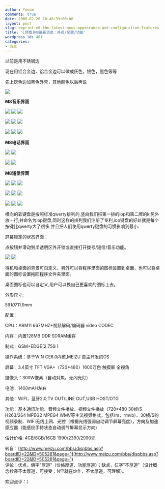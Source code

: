 ```yaml
---
author: Yonsm
comments: true
date: 2008-02-20 10:46:39+00:00
layout: post
slug: reprint-m8-the-latest-news-appearance-and-configuration-features
title: '[转载]M8最新消息：外观/配置/功能'
wordpress_id: 401
categories:
- 网文
---
```


以前是用不锈钢边

现在用铝合金边，铝合金边可以做成灰色，银色，黑色等等

先上灰色边加黑色外壳，其他颜色以后再说<!-- more -->

  


![](http://www.meizu.com/bbs/UploadFile/2007-10/2007101919335192058.jpg)

  
<!-- more -->  
  


  
**M8音乐界面**

  
![](http://www.meizu.com/bbs/UploadFile/2007-10/20071019027318178.jpg) ![](http://www.meizu.com/bbs/UploadFile/2007-10/20071019027388354.jpg) ![](http://www.meizu.com/bbs/UploadFile/2007-10/20071019027325635.jpg)

![](http://www.meizu.com/bbs/UploadFile/2007-10/200710190274277344.jpg) ![](http://www.meizu.com/bbs/UploadFile/2007-10/200710190274269887.jpg) ![](http://www.meizu.com/bbs/UploadFile/2007-10/200710190274250063.jpg)

![](http://www.meizu.com/bbs/UploadFile/2007-10/200710190274225670.jpg) ![](http://www.meizu.com/bbs/UploadFile/2007-10/20071019027333923.jpg) ![](http://www.meizu.com/bbs/UploadFile/2007-10/20071019027480767.jpg)

  
  


**M8电话界面**

![](http://www.meizu.com/bbs/UploadFile/2007-10/200710190251316195.jpg) ![](http://www.meizu.com/bbs/UploadFile/2007-10/200710190251323652.jpg)

![](http://www.meizu.com/bbs/UploadFile/2007-10/200710190251354260.jpg) ![](http://www.meizu.com/bbs/UploadFile/2007-10/200710190251386371.jpg)

  
  


**M8短信界面**

![](http://www.meizu.com/bbs/UploadFile/2007-10/200710190232657375.jpg) ![](http://www.meizu.com/bbs/UploadFile/2007-10/200710190212891937.jpg) ![](http://www.meizu.com/bbs/UploadFile/2007-10/200710190212884479.jpg)

![](http://www.meizu.com/bbs/UploadFile/2007-10/200710190212823556.jpg) ![](http://www.meizu.com/bbs/UploadFile/2007-10/200710190221672061.jpg) ![](http://www.meizu.com/bbs/UploadFile/2007-10/200710190221680354.jpg)

![](http://www.meizu.com/bbs/UploadFile/2007-10/200710190212894694.jpg) ![](http://www.meizu.com/bbs/UploadFile/2007-10/200710190212840262.jpg) ![](http://www.meizu.com/bbs/UploadFile/2007-10/200710190221664604.jpg)

  
横向的软键盘是按照标准qwerty排列的,竖向我们把第一排的iop和第二牌的kl另外放一行,并命名为iop键盘,同时这样的排列我们注册了专利,iop键盘的好处就是每个按键比qwerty大了很多,并且把人们使用qwerty键盘的习惯影响到最小.  


屏幕锁定的状态界面：

点按钮并滑动到半透明区外开锁或直接打开拨号/短信/音乐功能。

![](http://www.meizu.com/bbs/UploadFile/2007-11/2007112820595745370.jpg) ![](http://www.meizu.com/bbs/UploadFile/2007-11/2007112910533864081.jpg)  


待机和桌面的背景可自定义，另外可以将程序里面的图标设置到桌面，也可以将桌面的图标设置拖回程序文件夹里面。

桌面图标也可以自定义,用户可以换自己更喜欢的图标上去。

  
  


外形尺寸:

59*107*11.9mm

配置：

CPU：ARM11 667MHZ+视频解码/编码器 video CODEC

内存：内置128MB DDR SDRAM缓存

制式：GSM+EDGE(2.75G )

操作系统：基于WIN CE6.0内核,MEIZU 自主开发的OS

屏幕：3.4英寸 TFT VGA+（720*480）1600万色 触摸屏 全视角

摄像头：300W像素（自动对焦，无闪光灯）

电池：1400mAH左右

其他：WIFI，蓝牙2.0,TV OUT\LINE OUT,USB HOST/OTG

功能：基本通讯功能、音频文件播放、视频文件播放（720*480 30桢/S H263/264 MPEG2 MPEG4 WMV等主流视频格式，包括rm，rmvb）、30桢/S的视频录制、WIFI无线上网、光控（根据光线强弱自动调节屏幕亮度），方向及加速感应器（能感应手持状态自动调节屏幕显示方向)

估计价格: 4GB/8GB/16GB 1990/2390/2990元  
  
转自：[http://www.meizu.com/bbs/dispbbs.asp?boardID=22&ID=505281&page=1](http://www.meizu.com/bbs/dispbbs.asp?boardID=22&ID=505281&page=1)  
评论：优点，俩字"厚道"（价格厚道、功能厚道）；缺点，仨字"不厚道"（设计概念抄袭不太厚道，可接受；N早就在炒作，不太厚道，可理解）。  
  
欢迎点评：）  

